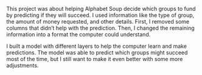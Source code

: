 This project was about helping Alphabet Soup decide which groups to fund by predicting if they will succeed. I used information like the type of group, the amount of money requested, and other details. First, I removed some columns that didn’t help with the prediction. Then, I changed the remaining information into a format the computer could understand.

I built a model with different layers to help the computer learn and make predictions. The model was able to predict which groups might succeed most of the time, but I still want to make it even better with some more adjustments.
